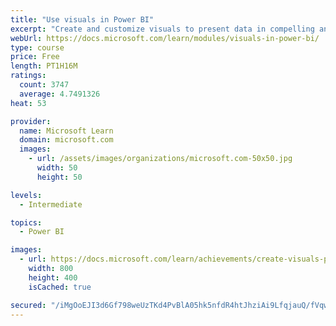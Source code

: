 ```yaml
---
title: "Use visuals in Power BI"
excerpt: "Create and customize visuals to present data in compelling and insightful ways."
webUrl: https://docs.microsoft.com/learn/modules/visuals-in-power-bi/
type: course
price: Free
length: PT1H16M
ratings:
  count: 3747
  average: 4.7491326
heat: 53

provider:
  name: Microsoft Learn
  domain: microsoft.com
  images:
    - url: /assets/images/organizations/microsoft.com-50x50.jpg
      width: 50
      height: 50

levels:
  - Intermediate

topics:
  - Power BI

images:
  - url: https://docs.microsoft.com/learn/achievements/create-visuals-power-bi-desktop-social.png
    width: 800
    height: 400
    isCached: true

secured: "/iMgOoEJI3d6Gf798weUzTKd4PvBlA05hk5nfdR4htJhziAi9LfqjauQ/fVqwoKV/UTZfp/sg5xd6HLRnpRDu0+oaRCY7UyN2vQMeMrzMn/EebJu5ADWo95Dkc9ym8U1CPmeGTXJTNPScVcNkMQQT4gCSnDVDIx/rsNfttYaBr69Of3z15Mw9k2Wdc7lxsCvlQY1GgiDgaLIyQ7VwP/wrierByWt+YS94/2zv0+sAK/VZyX6xk6oo5ENe6HDfNG/pQRW8pD9P1xXF3xjwRdOH/xYF/lUzVse6OmCcYqMu9sIyNDb4FGt5+rq3jJQj9VQcIFXU3gaOlRwK1/WekwmfrCo3/+UXZkg8ZWAw3zG6tHihKM8n5rp7FHcWbBKnSbDZwAO/+5ZefxoozzWdau+BiIWUMbyb8simeVHGY0jiJQ=;LwWdnjmH0z1jrdKM3yoyzw=="
---
```


